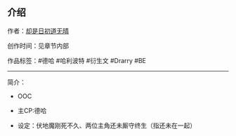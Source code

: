 ## 介绍

<!-- 作者：[却是日初道无晴](https://ljyjingyi.lofter.com/) -->
作者：[却是日初道无晴](../../../../author/却是日初道无晴/)

创作时间：见章节内部

作品标签：#德哈 #哈利波特 #衍生文 #Drarry #BE

------

简介：

* OOC

* 主CP:德哈

* 设定：伏地魔刚死不久、两位主角还未厮守终生（指还未在一起）

